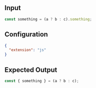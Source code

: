 
## Input
```javascript input
const something = (a ? b : c).something;
```

## Configuration
```json configuration
{
  "extension": "js"
}
```

## Expected Output
```javascript expected output
const { something } = (a ? b : c);
```
